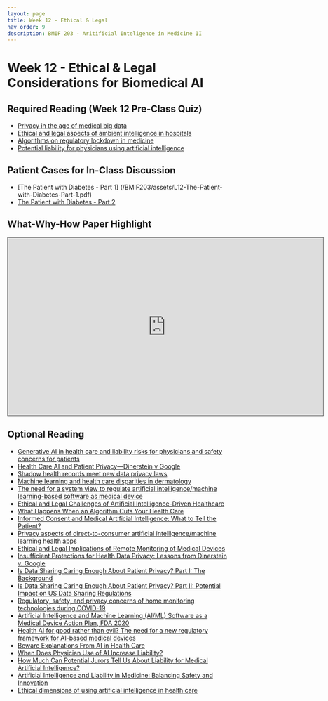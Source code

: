 ```yaml
---
layout: page
title: Week 12 - Ethical & Legal
nav_order: 9
description: BMIF 203 - Aritificial Inteligence in Medicine II
---
```


# Week 12 - Ethical & Legal Considerations for Biomedical AI

## Required Reading (Week 12 Pre-Class Quiz)

* [Privacy in the age of medical big data](https://www.nature.com/articles/s41591-018-0272-7)
* [Ethical and legal aspects of ambient intelligence in hospitals](https://jamanetwork.com/journals/jama/fullarticle/2759956) 
* [Algorithms on regulatory lockdown in medicine](https://science.sciencemag.org/content/366/6470/1202.abstract)
* [Potential liability for physicians using artificial intelligence](https://jamanetwork.com/journals/jama/fullarticle/2752750)

## Patient Cases for In-Class Discussion

* [The Patient with Diabetes - Part 1]
  (/BMIF203/assets/L12-The-Patient-with-Diabetes-Part-1.pdf)
* [The Patient with Diabetes - Part 2](/BMIF203/assets/L12-The-Patient-with-Diabetes-Part-2.pdf)

## What-Why-How Paper Highlight

<iframe src="https://harvard.hosted.panopto.com/Panopto/Pages/Embed.aspx?id=d2929d70-ce19-46a8-91df-ae7a0106a091&autoplay=false&offerviewer=true&showtitle=true&showbrand=true&captions=false&start=0&interactivity=all" height="405" width="720" style="border: 1px solid #464646;" allowfullscreen allow="autoplay"></iframe>

## Optional Reading

* [Generative AI in health care and liability risks for physicians and safety concerns for patients](https://jamanetwork.com/journals/jama/article-abstract/2807168)
* [Health Care AI and Patient Privacy—Dinerstein v Google](https://jamanetwork.com/journals/jama/article-abstract/2815451)
* [Shadow health records meet new data privacy laws](https://science.sciencemag.org/content/363/6426/448)
* [Machine learning and health care disparities in dermatology](https://jamanetwork.com/journals/jamadermatology/article-abstract/2688587)
* [The need for a system view to regulate artificial intelligence/machine learning-based software as medical device](https://www.nature.com/articles/s41746-020-0262-2)
* [Ethical and Legal Challenges of Artificial Intelligence-Driven Healthcare](https://www.ncbi.nlm.nih.gov/pmc/articles/PMC7332220/pdf/main.pdf)
* [What Happens When an Algorithm Cuts Your Health Care](https://www.theverge.com/2018/3/21/17144260/healthcare-medicaid-algorithm-arkansas-cerebral-palsy) 
* [Informed Consent and Medical Artificial Intelligence: What to Tell the Patient?](https://www.law.georgetown.edu/georgetown-law-journal/wp-content/uploads/sites/26/2020/06/Cohen_Informed-Consent-and-Medical-Artificial-Intelligence-What-to-Tell-the-Patient.pdf) 
* [Privacy aspects of direct-to-consumer artificial intelligence/machine learning health apps](https://www.sciencedirect.com/science/article/pii/S266652122200014X?via%3Dihub)
* [Ethical and Legal Implications of Remote Monitoring of Medical Devices](https://onlinelibrary.wiley.com/doi/full/10.1111/1468-0009.12481)
* [Insufficient Protections for Health Data Privacy: Lessons from Dinerstein v. Google](https://blog.petrieflom.law.harvard.edu/2020/09/28/dinerstein-google-health-data-privacy/)
* [Is Data Sharing Caring Enough About Patient Privacy? Part I: The Background](https://blog.petrieflom.law.harvard.edu/2019/07/26/is-data-sharing-caring-enough-about-patient-privacy-part-i-the-background/)
* [Is Data Sharing Caring Enough About Patient Privacy? Part II: Potential Impact on US Data Sharing Regulations](https://blog.petrieflom.law.harvard.edu/2019/07/29/privacy-data-sharing-regulation/)
* [Regulatory, safety, and privacy concerns of home monitoring technologies during COVID-19](https://www.nature.com/articles/s41591-020-0994-1)
* [Artificial Intelligence and Machine Learning (AI/ML) Software as a Medical Device Action Plan, FDA 2020](https://www.fda.gov/media/145022/download)
* [Health AI for good rather than evil? The need for a new regulatory framework for AI-based medical devices](https://papers.ssrn.com/sol3/papers.cfm?abstract_id=4070947) 
* [Beware Explanations From AI in Health Care](https://www.science.org/doi/10.1126/science.abg1834)
* [When Does Physician Use of AI Increase Liability?](https://jnm.snmjournals.org/content/62/1/17)
* [How Much Can Potential Jurors Tell Us About Liability for Medical Artificial Intelligence?](https://jnm.snmjournals.org/content/62/1/15) 
* [Artificial Intelligence and Liability in Medicine: Balancing Safety and Innovation](https://www.milbank.org/quarterly/articles/artificial-intelligence-and-liability-in-medicine-balancing-safety-and-innovation/) 
* [Ethical dimensions of using artificial intelligence in health care](https://journalofethics.ama-assn.org/article/ethical-dimensions-using-artificial-intelligence-health-care/2019-02) 